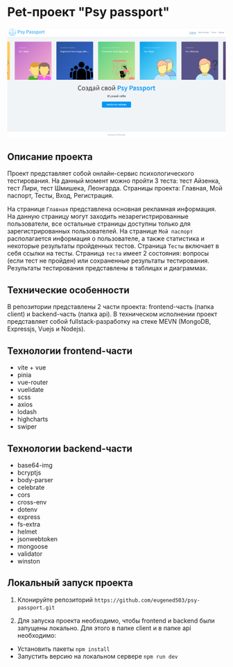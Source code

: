 # Pet-проект "Psy passport"

![Alt-фото проекта](https://github.com/eugened503/psy-passport/blob/dev/client/src/assets/images/lead.png?raw=true)

## Описание проекта

Проект представляет собой онлайн-сервис психологического тестирования. На данный момент можно пройти 3 теста: тест Айзенка, тест Лири, тест Шмишека, Леонгарда. Страницы проекта: Главная, Мой паспорт, Тесты, Вход, Регистрация.

На странице `Главная` представлена основная рекламная информация. На данную страницу могут заходить незарегистрированные пользователи, все остальные страницы доступны только для зарегистрированных пользователей. На странице `Мой паспорт` располагается информация о пользователе, а также статистика и некоторые результаты пройденных тестов. Страница `Тесты` включает в себя ссылки на тесты.
Страница `теста` имеет 2 состояния: вопросы (если тест не пройден) или сохраненные результаты тестирования.
Результаты тестирования представлены в таблицах и диаграммах.

## Технические особенности

В репозитории представлены 2 части проекта: frontend-часть (папка client) и backend-часть (папка api). В техническом исполнении проект представляет собой fullstack-разработку на стеке MEVN (MongoDB, Expressjs, Vuejs и Nodejs).

## Технологии frontend-части
+ vite + vue
+ pinia
+ vue-router
+ vuelidate
+ scss
+ axios
+ lodash
+ highcharts
+ swiper

## Технологии backend-части
+ base64-img
+ bcryptjs
+ body-parser
+ celebrate
+ cors
+ cross-env
+ dotenv
+ express
+ fs-extra
+ helmet
+ jsonwebtoken
+ mongoose
+ validator
+ winston

## Локальный запуск проекта

1. Клонируйте репозиторий
   `https://github.com/eugened503/psy-passport.git`

2. Для запуска проекта необходимо, чтобы frontend и backend были запущены локально. Для этого в папке client и в папке api необходимо:

- Установить пакеты
  `npm install`
- Запустить версию на локальном сервере
  `npm run dev`
